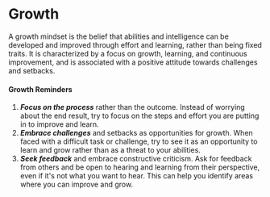 # Growth
A growth mindset is the belief that abilities and intelligence can be developed and improved through effort and learning, rather than being fixed traits. It is characterized by a focus on growth, learning, and continuous improvement, and is associated with a positive attitude towards challenges and setbacks. 

#### Growth Reminders
1. **_Focus on the process_** rather than the outcome. Instead of worrying about the end result, try to focus on the steps and effort you are putting in to improve and learn. 
2. **_Embrace challenges_** and setbacks as opportunities for growth. When faced with a difficult task or challenge, try to see it as an opportunity to learn and grow rather than as a threat to your abilities.
3. **_Seek feedback_** and embrace constructive criticism. Ask for feedback from others and be open to hearing and learning from their perspective, even if it's not what you want to hear. This can help you identify areas where you can improve and grow.